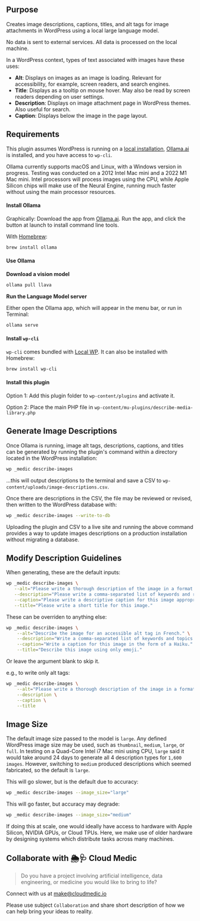 ## Purpose

Creates image descriptions, captions, titles, and alt tags for image attachments in WordPress using a local large language model.

No data is sent to external services. All data is processed on the local machine.

In a WordPress context, types of text associated with images have these uses:

- **Alt**: Displays on images as an image is loading. Relevant for accessibility, for example, screen readers, and search engines.
- **Title**: Displays as a tooltip on mouse hover. May also be read by screen readers depending on user settings.
- **Description**: Displays on image attachment page in WordPress themes. Also useful for search.
- **Caption**: Displays below the image in the page layout.

## Requirements

This plugin assumes WordPress is running on a [local installation](https://localwp.com), [Ollama.ai](https://ollama.ai) is installed, and you have access to `wp-cli`.

Ollama currently supports macOS and Linux, with a Windows version in progress. Testing was conducted on a 2012 Intel Mac mini and a 2022 M1 Mac mini. Intel processors will process images using the CPU, while Apple Silicon chips will make use of the Neural Engine, running much faster without using the main processor resources.

#### Install Ollama

Graphically: Download the app from [Ollama.ai](https://ollama.ai). Run the app, and click the button at launch to install command line tools.

With [Homebrew](https://brew.sh):

```bash
brew install ollama
```

#### Use Ollama

**Download a vision model**

```bash
ollama pull llava
```

**Run the Language Model server**

Either open the Ollama app, which will appear in the menu bar, or run in Terminal:

```bash
ollama serve
```

#### Install `wp-cli`

`wp-cli` comes bundled with [Local WP](https://localwp.com). It can also be installed with Homebrew:

```bash
brew install wp-cli
```

#### Install this plugin

Option 1: Add this plugin folder to `wp-content/plugins` and activate it.

Option 2: Place the main PHP file in `wp-content/mu-plugins/describe-media-library.php`

## Generate Image Descriptions

Once Ollama is running, image alt tags, descriptions, captions, and titles can be generated by running the plugin's command within a directory located in the WordPress installation:

```bash
wp _medic describe-images
```

...this will output descriptions to the terminal and save a CSV to `wp-content/uploads/image-descriptions.csv`.

Once there are descriptions in the CSV, the file may be reviewed or revised, then written to the WordPress database with:

```bash
wp _medic describe-images --write-to-db
```

Uploading the plugin and CSV to a live site and running the above command provides a way to update images descriptions on a production installation without migrating a database.

## Modify Description Guidelines

When generating, these are the default inputs:

```bash
wp _medic describe-images \
   --alt="Please write a thorough description of the image in a format appropriate for an alt tag focused on accessibility." \
   --description="Please write a comma-separated list of keywords and relevant synonyms related to this image, focusing on relevancy for search." \
   --caption="Please write a descriptive caption for this image appropriate for displaying to a user reading an article where the image is referenced." \
   --title="Please write a short title for this image."
```

These can be overriden to anything else:

```bash
wp _medic describe-images \
	--alt="Describe the image for an accessible alt tag in French." \
	--description="Write a comma-separated list of keywords and topics related to this image." \
	--caption="Write a caption for this image in the form of a Haiku." \
	--title="Describe this image using only emoji."
```

Or leave the argument blank to skip it.

e.g., to write only alt tags:

```bash
wp _medic describe-images \
	--alt="Please write a thorough description of the image in a format appropriate for an alt tag focused on accessibility." \
	--description \
	--caption \
	--title
```

## Image Size

The default image size passed to the model is `large`. Any defined WordPress image size may be used, such as `thumbnail`, `medium`, `large`, or `full`. In testing on a Quad-Core Intel i7 Mac mini using CPU, `large` said it would take around 24 days to generate all 4 description types for `1,600 images`. However, switching to `medium` produced descriptions which seemed fabricated, so the default is `large`.

This will go slower, but is the default due to accuracy:

```bash
wp _medic describe-images --image_size="large"
```

This will go faster, but accuracy may degrade:

```bash
wp _medic describe-images --image_size="medium"
```

If doing this at scale, one would ideally have access to hardware with Apple Silicon, NVIDIA GPUs, or Cloud TPUs. Here, we make use of older hardware by designing systems which distribute tasks across many machines.

## Collaborate with 🌦️️🩺️ Cloud Medic

> Do you have a project involving artificial intelligence, data engineering, or medicine you would like to bring to life?

Connect with us at [make@cloudmedic.io](mailto:make@cloudmedic.io?subject=Collaboration&body=Hi%21%20We%20saw%20your%20image%20description%20project%20on%20GitHub%2C%20and%20thought%20it%20might%20be%20related%20to%20something%20we%27re%20working%20on.%20Have%20time%20to%20connect%3F%20Here%20is%20a%20little%20bit%20about%20what%20we%27re%20thinking%3A)

Please use subject `Collaboration` and share short description of how we can help bring your ideas to reality.